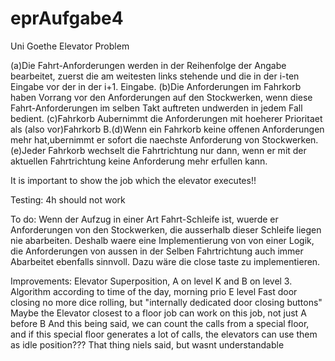 # eprAufgabe4
Uni Goethe Elevator Problem


(a)Die Fahrt-Anforderungen werden in der Reihenfolge der Angabe bearbeitet, zuerst die am weitesten links stehende und die in der i-ten Eingabe vor der in der i+1. Eingabe.
(b)Die Anforderungen im Fahrkorb haben Vorrang vor den Anforderungen auf den Stockwerken, wenn diese Fahrt-Anforderungen im selben Takt auftreten undwerden in jedem Fall bedient.
(c)Fahrkorb Aubernimmt die Anforderungen mit hoeherer Prioritaet als (also vor)Fahrkorb B.(d)Wenn ein Fahrkorb keine offenen Anforderungen mehr hat,ubernimmt er sofort die naechste Anforderung von Stockwerken.
(e)Jeder Fahrkorb wechselt die Fahrtrichtung nur dann, wenn er mit der aktuellen Fahrtrichtung keine Anforderung mehr erfullen kann.

It is important to show the job which the elevator executes!!

Testing:
4h should not work

To do:
Wenn der Aufzug in einer Art Fahrt-Schleife ist, wuerde er Anforderungen von den Stockwerken, die ausserhalb dieser Schleife liegen nie abarbeiten. Deshalb waere eine Implementierung von
von einer Logik, die Anforderungen von aussen in der Selben Fahrtrichtung auch immer Abarbeitet ebenfalls sinnvoll.
Dazu wäre die close taste zu implementieren.


Improvements:
Elevator Superposition, A on level K and B on level 3.
Algorithm according to time of the day, morning prio E level
Fast door closing no more dice rolling, but "internally dedicated door closing buttons"
Maybe the Elevator closest to a floor job can work on this job, not just A before B
And this being said, we can count the calls from a special floor, and if this special floor
generates a lot of calls, the elevators can use them as idle position??? 
That thing niels said, but wasnt understandable
